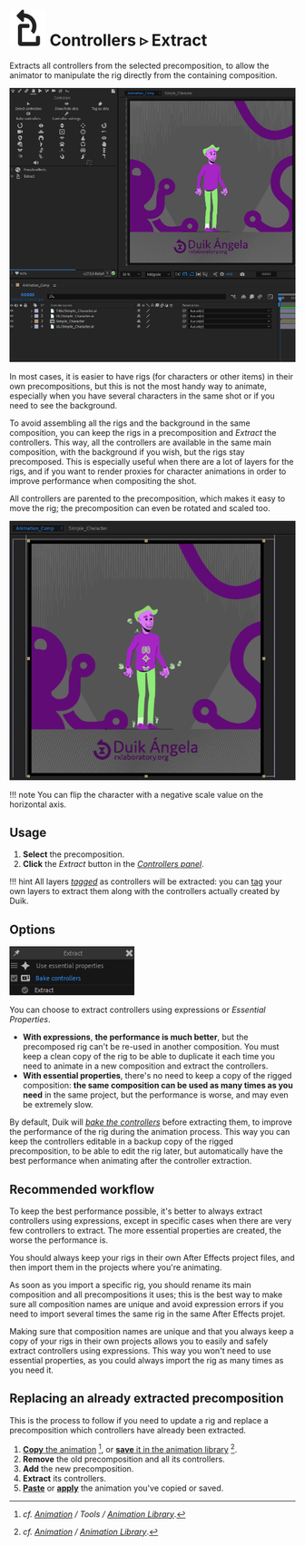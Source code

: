 # ![](../../img/duik/icons/extract.svg) Controllers ▹ Extract

Extracts all controllers from the selected precomposition, to allow the animator to manipulate the rig directly from the containing composition.

![](../../img/duik/controllers/extract01.gif)

In most cases, it is easier to have rigs (for characters or other items) in their own precompositions, but this is not the most handy way to animate, especially when you have several characters in the same shot or if you need to see the background.

To avoid assembling all the rigs and the background in the same composition, you can keep the rigs in a precomposition and *Extract* the controllers. This way, all the controllers are available in the same main composition, with the background if you wish, but the rigs stay precomposed. This is especially useful when there are a lot of layers for the rigs, and if you want to render proxies for character animations in order to improve performance when compositing the shot.

All controllers are parented to the precomposition, which makes it easy to move the rig; the precomposition can even be rotated and scaled too.

![](../../img/duik/controllers/extract02.gif)

!!! note
    You can flip the character with a negative scale value on the horizontal axis.

## Usage

1. **Select** the precomposition.
2. **Click** the *Extract* button in the [*Controllers panel*](index.md).

!!! hint
    All layers [*tagged*](tools/tag.md) as controllers will be extracted: you can [tag](tools/tag.md) your own layers to extract them along with the controllers actually created by Duik.

## Options

![](../../img/duik/controllers/extract-options.png)

You can choose to extract controllers using expressions or *Essential Properties*.

- **With expressions**, **the performance is much better**, but the precomposed rig can't be re-used in another composition. You must keep a clean copy of the rig to be able to duplicate it each time you need to animate in a new composition and extract the controllers.
- **With essential properties**, there's no need to keep a copy of the rigged composition: **the same composition can be used as many times as you need** in the same project, but the performance is worse, and may even be extremely slow.

By default, Duik will [*bake the controllers*](tools/bake.md) before extracting them, to improve the performance of the rig during the animation process. This way you can keep the controllers editable in a backup copy of the rigged precomposition, to be able to edit the rig later, but automatically have the best performance when animating after the controller extraction.

## Recommended workflow

To keep the best performance possible, it's better to always extract controllers using expressions, except in specific cases when there are very few controllers to extract. The more essential properties are created, the worse the performance is.

You should always keep your rigs in their own After Effects project files, and then import them in the projects where you're animating.

As soon as you import a specific rig, you should rename its main composition and all precompositions it uses; this is the best way to make sure all composition names are unique and avoid expression errors if you need to import several times the same rig in the same After Effects projet.

Making sure that composition names are unique and that you always keep a copy of your rigs in their own projects allows you to easily and safely extract controllers using expressions. This way you won't need to use essential properties, as you could always import the rig as many times as you need it.

## Replacing an already extracted precomposition

This is the process to follow if you need to update a rig and replace a precomposition which controllers have already been extracted.

1. [__Copy__ the animation](../animation/tools/copy.md)&nbsp;[^1], or [__save__ it in the animation library](../animation/anim-library.md)&nbsp;[^2].
2. __Remove__ the old precomposition and all its controllers.
3. __Add__ the new precomposition.
4. __Extract__ its controllers.
5. [__Paste__](../animation/tools/copy.md) or [__apply__](../animation/anim-library.md) the animation you've copied or saved.

[^1]: *cf. [Animation](../animation/index.md) / Tools / [Animation Library](../animation/tools/copy.md)*.

[^2]: *cf. [Animation](../animation/index.md) / [Animation Library](../animation/anim-library.md)*.
